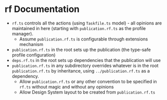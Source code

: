 # rf Documentation

- `rf.ts` controls all the actions (using `Taskfile.ts` model) - all opinions
  are maintained in here (starting with `publication.rf.ts` as the profile
  manager).
  - Assume `publication.rf.ts` is configurable through extensions mechanism
- `publication.rf.ts` in the root sets up the publication (the type-safe profile
  configuration)
- `deps.rf.ts` in the root sets up dependencies that the publication will use
- `publication.rf.ts` in any subdirectory overrides whatever is in the root
  `publication.rf.ts` by inheritance, using `../publication.rf.ts` as a
  dependency.
  - Allow `publication.rf.ts` or any other convention to be specified in `rf.ts`
    without magic and without any opinions
  - Allow Design System layout to be created from `publication.rf.ts`
